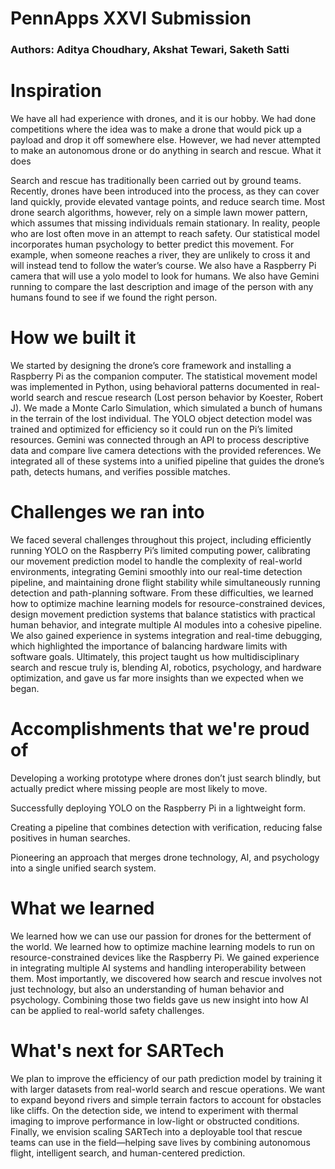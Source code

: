 # PennApps XXVI Submission
### Authors: Aditya Choudhary, Akshat Tewari, Saketh Satti


# Inspiration
We have all had experience with drones, and it is our hobby. We had done competitions where the idea was to make a drone that would pick up a payload and drop it off somewhere else. However, we had never attempted to make an autonomous drone or do anything in search and rescue.
What it does

Search and rescue has traditionally been carried out by ground teams. Recently, drones have been introduced into the process, as they can cover land quickly, provide elevated vantage points, and reduce search time. Most drone search algorithms, however, rely on a simple lawn mower pattern, which assumes that missing individuals remain stationary. In reality, people who are lost often move in an attempt to reach safety. Our statistical model incorporates human psychology to better predict this movement. For example, when someone reaches a river, they are unlikely to cross it and will instead tend to follow the water’s course. We also have a Raspberry Pi camera that will use a yolo model to look for humans. We also have Gemini running to compare the last description and image of the person with any humans found to see if we found the right person.

# How we built it
We started by designing the drone’s core framework and installing a Raspberry Pi as the companion computer. The statistical movement model was implemented in Python, using behavioral patterns documented in real-world search and rescue research (Lost person behavior by Koester, Robert J). We made a Monte Carlo Simulation, which simulated a bunch of humans in the terrain of the lost individual. The YOLO object detection model was trained and optimized for efficiency so it could run on the Pi’s limited resources. Gemini was connected through an API to process descriptive data and compare live camera detections with the provided references. We integrated all of these systems into a unified pipeline that guides the drone’s path, detects humans, and verifies possible matches.

# Challenges we ran into
We faced several challenges throughout this project, including efficiently running YOLO on the Raspberry Pi’s limited computing power, calibrating our movement prediction model to handle the complexity of real-world environments, integrating Gemini smoothly into our real-time detection pipeline, and maintaining drone flight stability while simultaneously running detection and path-planning software. From these difficulties, we learned how to optimize machine learning models for resource-constrained devices, design movement prediction systems that balance statistics with practical human behavior, and integrate multiple AI modules into a cohesive pipeline. We also gained experience in systems integration and real-time debugging, which highlighted the importance of balancing hardware limits with software goals. Ultimately, this project taught us how multidisciplinary search and rescue truly is, blending AI, robotics, psychology, and hardware optimization, and gave us far more insights than we expected when we began.

# Accomplishments that we're proud of
Developing a working prototype where drones don’t just search blindly, but actually predict where missing people are most likely to move.

Successfully deploying YOLO on the Raspberry Pi in a lightweight form.

Creating a pipeline that combines detection with verification, reducing false positives in human searches.

Pioneering an approach that merges drone technology, AI, and psychology into a single unified search system.

# What we learned
We learned how we can use our passion for drones for the betterment of the world. We learned how to optimize machine learning models to run on resource-constrained devices like the Raspberry Pi. We gained experience in integrating multiple AI systems and handling interoperability between them. Most importantly, we discovered how search and rescue involves not just technology, but also an understanding of human behavior and psychology. Combining those two fields gave us new insight into how AI can be applied to real-world safety challenges.

# What's next for SARTech
We plan to improve the efficiency of our path prediction model by training it with larger datasets from real-world search and rescue operations. We want to expand beyond rivers and simple terrain factors to account for obstacles like cliffs. On the detection side, we intend to experiment with thermal imaging to improve performance in low-light or obstructed conditions. Finally, we envision scaling SARTech into a deployable tool that rescue teams can use in the field—helping save lives by combining autonomous flight, intelligent search, and human-centered prediction.
